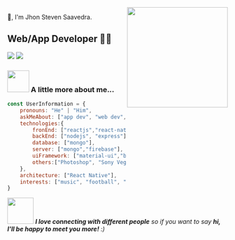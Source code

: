 <img align='right' src="https://media.giphy.com/media/M9gbBd9nbDrOTu1Mqx/giphy.gif" width="230">

🙏, I'm Jhon Steven Saavedra.  
## Web/App Developer 👨‍💻

[![](https://img.shields.io/badge/Facebook-AnhQuanNguyen-blue)](https://www.facebook.com/jsgsco/)
[![](https://img.shields.io/badge/Gmail-anhquan291%40gmail.com-red)](mailto:foeblackg@gmail.com)


### <img src="https://media.giphy.com/media/VgCDAzcKvsR6OM0uWg/giphy.gif" width="50"> A little more about me...  


```javascript
const UserInformation = {
    pronouns: "He" | "Him",
    askMeAbout: ["app dev", "web dev", "tech"],
    technologies:{
        fronEnd: ["reactjs","react-native","html","css"],
        backEnd: ["nodejs", "express"],
        database: ["mongo"],
        server: ["mongo","firebase"],
        uiFramework: ["material-ui","bootstrap", "react-native-elements", "react-native-paper",""ant-deign"],
        others:["Photoshop", "Sony Vegas",]
    },
    architecture: ["React Native"],
    interests: ["music", "football", "travel", "english", "movie"]
}
```

<img src="https://media.giphy.com/media/LnQjpWaON8nhr21vNW/giphy.gif" width="60"> <em><b>I love connecting with different people</b> so if you want to say <b>hi, I'll be happy to meet you more!</b> :)</em>
